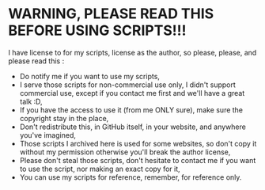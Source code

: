 # WARNING, PLEASE READ THIS BEFORE USING SCRIPTS!!! 
I have license to for my scripts, license as the author, so please, please, and please read this :
* Do notify me if you want to use my scripts,
* I serve those scripts for non-commercial use only, I didn't support commercial use, except if you contact me first and we'll have a great talk :D, 
* If you have the access to use it (from me ONLY sure), make sure the copyright stay in the place,
* Don't redistribute this, in GitHub itself, in your website, and anywhere you've imagined,
* Those scripts I archived here is used for some websites, so don't copy it without my permission otherwise you'll break the
author license,
* Please don't steal those scripts, don't hesitate to contact me if you want to use the script, nor making an exact copy for it,
* You can use my scripts for reference, remember, for reference only.
